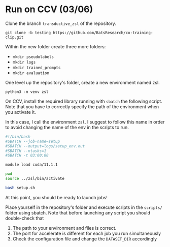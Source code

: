 # Run on CCV (03/06)

Clone the branch `transductive_zsl` of the repository.

```
git clone -b testing https://github.com/BatsResearch/co-training-clip.git
```

Within the new folder create three more folders:
- `mkdir pseudolabels`
- `mkdir logs`
- `mkdir trained_prompts`
- `mkdir evaluation`

One level up the repository's folder, create a new environment named zsl.

```
python3 -m venv zsl
```

On CCV, install the required library running with `sbatch` the following script. Note that you have to correctly specify the path of the environment when you activate it.

In this case, I call the environment `zsl`. I suggest to follow this name in order to avoid changing the name of the env in the scripts to run.

```bash
#!/bin/bash
#SBATCH --job-name=setup
#SBATCH --output=logs/setup_env.out
#SBATCH --ntasks=1
#SBATCH -t 03:00:00

module load cuda/11.1.1

pwd
source ../zsl/bin/activate

bash setup.sh
```

At this point, you should be ready to launch jobs!

Place yourself in the repository's folder and execute scripts in the `scripts/` folder using sbatch. Note that before launching any script you should double-check that 
1. The path to your environment and files is correct.
2. The port for accelerate is different for each job you run simultaneously
3. Check the configuration file and change the `DATASET_DIR` accordingly




